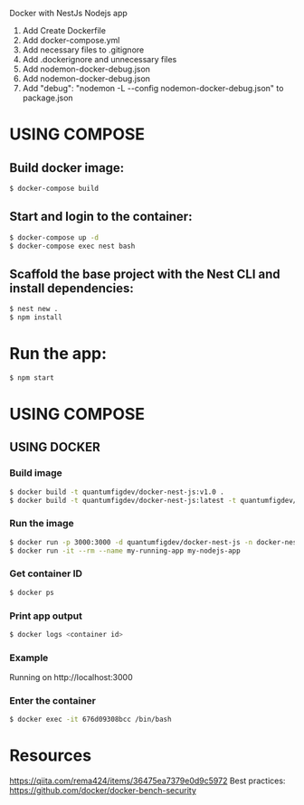 Docker with NestJs Nodejs app

1. Add Create Dockerfile
2. Add docker-compose.yml
3. Add necessary files to .gitignore
4. Add .dockerignore and unnecessary files
5. Add  nodemon-docker-debug.json
6. Add nodemon-docker-debug.json
7. Add   "debug": "nodemon -L --config nodemon-docker-debug.json" to package.json


# USING COMPOSE

## Build docker image:

```bash
$ docker-compose build
```

## Start and login to the container:

```bash
$ docker-compose up -d
$ docker-compose exec nest bash
```


## Scaffold the base project with the Nest CLI and install dependencies:

```bash
$ nest new .
$ npm install
```

# Run the app:

```bash
$ npm start
```

# USING COMPOSE

## USING DOCKER

### Build image

```bash
$ docker build -t quantumfigdev/docker-nest-js:v1.0 .
$ docker build -t quantumfigdev/docker-nest-js:latest -t quantumfigdev/docker-nest-js:v1.0 .
```

### Run the image

```bash
$ docker run -p 3000:3000 -d quantumfigdev/docker-nest-js -n docker-nest-js
$ docker run -it --rm --name my-running-app my-nodejs-app
```

### Get container ID
```bash
$ docker ps
```

### Print app output
```bash
$ docker logs <container id>
```

### Example

Running on http://localhost:3000

### Enter the container

```bash
$ docker exec -it 676d09308bcc /bin/bash
```

# Resources

https://qiita.com/rema424/items/36475ea7379e0d9c5972
Best practices: https://github.com/docker/docker-bench-security
